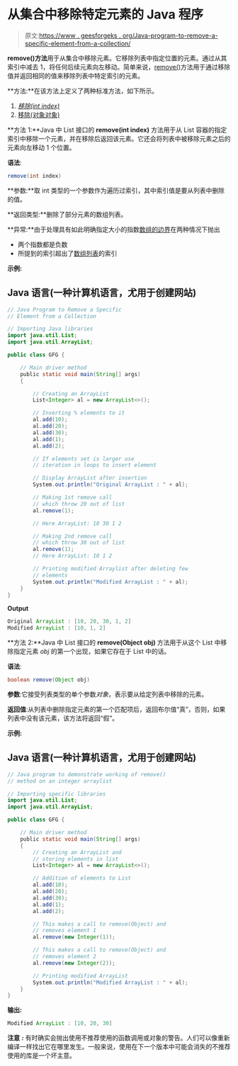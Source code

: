 # 从集合中移除特定元素的 Java 程序

> 原文:[https://www . geesforgeks . org/Java-program-to-remove-a-specific-element-from-a-collection/](https://www.geeksforgeeks.org/java-program-to-remove-a-specific-element-from-a-collection/)

**remove()方法**用于从集合中移除元素。它移除列表中指定位置的元素。通过从其索引中减去 1，将任何后续元素向左移动。简单来说，[remove()](https://www.geeksforgeeks.org/arraydeque-remove-method-in-java/)方法用于通过移除值并返回相同的值来移除列表中特定索引的元素。

**方法:**在该方法上定义了两种标准方法，如下所示。

1.  [*移除(int index)*](https://www.geeksforgeeks.org/list-removeint-index-method-in-java-with-examples/)
2.  [移除(对象对象)](https://www.geeksforgeeks.org/list-removeobject-obj-method-in-java-with-examples/)

**方法 1:**Java 中 List 接口的 **remove(int index)** 方法用于从 List 容器的指定索引中移除一个元素，并在移除后返回该元素。它还会将列表中被移除元素之后的元素向左移动 1 个位置。

**语法**:

```java
remove(int index)
```

**参数:**取 int 类型的一个参数作为遍历过索引，其中索引值是要从列表中删除的值。

**返回类型:**删除了部分元素的数组列表。

**异常:**由于处理具有如此明确指定大小的指数[数组的边界](https://www.geeksforgeeks.org/understanding-array-indexoutofbounds-exception-in-java/)在两种情况下抛出

*   两个指数都是负数
*   所提到的索引超出了[数组列表](https://www.geeksforgeeks.org/arraylist-in-java/)的索引

**示例:**

## Java 语言(一种计算机语言，尤用于创建网站)

```java
// Java Program to Remove a Specific
// Element from a Collection

// Importing Java libraries
import java.util.List;
import java.util.ArrayList;

public class GFG {

    // Main driver method
    public static void main(String[] args)
    {

        // Creating an ArrayList
        List<Integer> al = new ArrayList<>();

        // Inserting % elements to it
        al.add(10);
        al.add(20);
        al.add(30);
        al.add(1);
        al.add(2);

        // If elements set is larger use
        // iteration in loops to insert element

        // Display ArrayList after insertion
        System.out.println("Original ArrayList : " + al);

        // Making 1st remove call
        // which throw 20 out of list
        al.remove(1);

        // Here ArrayList: 10 30 1 2

        // Making 2nd remove call
        // which throw 30 out of list
        al.remove(1);
        // Here ArrayList: 10 1 2

        // Printing modified Arraylist after deleting few
        // elements
        System.out.println("Modified ArrayList : " + al);
    }
}
```

**Output**

```java
Original ArrayList : [10, 20, 30, 1, 2]
Modified ArrayList : [10, 1, 2]
```

**方法 2:**Java 中 List 接口的 **remove(Object obj)** 方法用于从这个 List 中移除指定元素 *obj* 的第一个出现，如果它存在于 List 中的话。

**语法**:

```java
boolean remove(Object obj)
```

**参数**:它接受列表类型的单个参数*对象*，表示要从给定列表中移除的元素。

**返回值**:从列表中删除指定元素的第一个匹配项后，返回布尔值“真”，否则，如果列表中没有该元素，该方法将返回“假”。

**示例:**

## Java 语言(一种计算机语言，尤用于创建网站)

```java
// Java program to demonstrate working of remove()
// method on an integer arraylist

// Importing specific libraries
import java.util.List;
import java.util.ArrayList;

public class GFG {

    // Main driver method
    public static void main(String[] args)
    {
        // Creating an ArrayList and
        // storing elements in list
        List<Integer> al = new ArrayList<>();

        // Addition of elements to List
        al.add(10);
        al.add(20);
        al.add(30);
        al.add(1);
        al.add(2);

        // This makes a call to remove(Object) and
        // removes element 1
        al.remove(new Integer(1));

        // This makes a call to remove(Object) and
        // removes element 2
        al.remove(new Integer(2));

        // Printing modified ArrayList
        System.out.println("Modified ArrayList : " + al);
    }
}
```

**输出:**

```java
Modified ArrayList : [10, 20, 30]
```

**注意** ***:*** 有时确实会抛出使用不推荐使用的函数调用或对象的警告。人们可以像重新编译一样找出它在哪里发生。一般来说，使用在下一个版本中可能会消失的不推荐使用的库是一个坏主意。